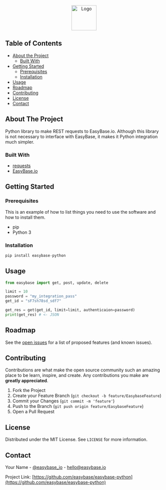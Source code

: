 
<!-- PROJECT LOGO -->
<br />
<p align="center">
  <a href="https://github.com/easybase/easybase-python">
    <img src="https://easybase.io/assets/images/logo_black.png" alt="Logo" width="80" height="80">
  </a>
</p>



<!-- TABLE OF CONTENTS -->
## Table of Contents

* [About the Project](#about-the-project)
  * [Built With](#built-with)
* [Getting Started](#getting-started)
  * [Prerequisites](#prerequisites)
  * [Installation](#installation)
* [Usage](#usage)
* [Roadmap](#roadmap)
* [Contributing](#contributing)
* [License](#license)
* [Contact](#contact)



<!-- ABOUT THE PROJECT -->
## About The Project

<!-- [![Product Name Screen Shot][product-screenshot]](https://example.com) -->
Python library to make REST requests to EasyBase.io. Although this library is not necessary to interface with EasyBase, it makes it Python integration much simpler.


### Built With

* [requests](https://requests.readthedocs.io/en/master/)
* [EasyBase.io](https://easybase.io)


<!-- GETTING STARTED -->
## Getting Started
### Prerequisites

This is an example of how to list things you need to use the software and how to install them.
* pip
* Python 3

### Installation
```python
pip install easybase-python
```



<!-- USAGE EXAMPLES -->
## Usage

```python
from easybase import get, post, update, delete

limit = 10
password = "my_integration_pass"
get_id = "sF7sh78sd_sdf7"

get_res = get(get_id, limit=limit, authenticaion=password)
print(get_res) # <- JSON
```

<!-- ROADMAP -->
## Roadmap

See the [open issues](https://github.com/easybase/easybase-python/issues) for a list of proposed features (and known issues).



<!-- CONTRIBUTING -->
## Contributing

Contributions are what make the open source community such an amazing place to be learn, inspire, and create. Any contributions you make are **greatly appreciated**.

1. Fork the Project
2. Create your Feature Branch (`git checkout -b feature/EasybaseFeature`)
3. Commit your Changes (`git commit -m 'feature'`)
4. Push to the Branch (`git push origin feature/EasybaseFeature`)
5. Open a Pull Request



<!-- LICENSE -->
## License

Distributed under the MIT License. See `LICENSE` for more information.



<!-- CONTACT -->
## Contact

Your Name - [@easybase_io](https://twitter.com/easybase_io) - hello@easybase.io

Project Link: [https://github.com/easybase/easybase-python](https://github.com/easybase/easybase-python)
